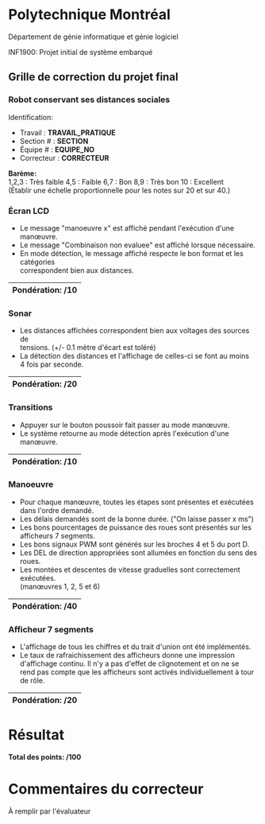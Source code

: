 # Polytechnique Montréal

Département de génie informatique et génie logiciel

INF1900: Projet initial de système embarqué

## Grille de correction du projet final

### Robot conservant ses distances sociales

Identification:

+ Travail    : __TRAVAIL_PRATIQUE__
+ Section #  : __SECTION__
+ Équipe #   : __EQUIPE_NO__
+ Correcteur : __CORRECTEUR__

__Barème:__  
1,2,3 : Très faible  4,5 : Faible  6,7 : Bon  8,9 : Très bon 10 : Excellent  
(Établir une échelle proportionnelle pour les notes sur 20 et sur 40.)

### Écran LCD

- Le message "manoeuvre x" est affiché pendant l'exécution d'une manœuvre.
- Le message "Combinaison non evaluee" est affiché lorsque nécessaire.
- En mode détection, le message affiché respecte le bon format et les catégories  
  correspondent bien aux distances.  

|__Pondération:  /10__|
|---------------------|

### Sonar

- Les distances affichées correspondent bien aux voltages des sources de  
 tensions. (+/- 0.1 mètre d'écart est toléré)
- La détection des distances et l'affichage de celles-ci se font au moins  
  4 fois par seconde.

|__Pondération:  /20__|
|---------------------|

### Transitions

- Appuyer sur le bouton poussoir fait passer au mode manœuvre.
- Le système retourne au mode détection après l'exécution d'une manœuvre.

|__Pondération:  /10__|
|---------------------|

### Manoeuvre

- Pour chaque manœuvre, toutes les étapes sont présentes et exécutées  
  dans l'ordre demandé.
- Les délais demandés sont de la bonne durée. ("On laisse passer x ms")
- Les bons pourcentages de puissance des roues sont présentés sur les  
  afficheurs 7 segments.
- Les bons signaux PWM sont générés sur les broches 4 et 5 du port D.
- Les DEL de direction appropriées sont allumées en fonction du sens des roues.
- Les montées et descentes de vitesse graduelles sont correctement exécutées.  
  (manœuvres 1, 2, 5 et 6)

|__Pondération:  /40__|
|---------------------|

### Afficheur 7 segments

- L'affichage de tous les chiffres et du trait d'union ont été implémentés.
- Le taux de rafraichissement des afficheurs donne une impression  
  d'affichage continu. Il n'y a pas d'effet de clignotement et on ne se  
  rend pas compte que les afficheurs sont activés individuellement à tour  
  de rôle.

|__Pondération:  /20__|
|---------------------|

# Résultat

__Total des points: /100__

# Commentaires du correcteur

À remplir par l'évaluateur
